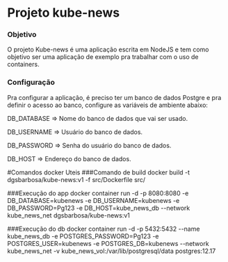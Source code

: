 # Projeto kube-news

### Objetivo
O projeto Kube-news é uma aplicação escrita em NodeJS e tem como objetivo ser uma aplicação de exemplo pra trabalhar com o uso de containers.

### Configuração
Pra configurar a aplicação, é preciso ter um banco de dados Postgre e pra definir o acesso ao banco, configure as variáveis de ambiente abaixo:

DB_DATABASE => Nome do banco de dados que vai ser usado.

DB_USERNAME => Usuário do banco de dados.

DB_PASSWORD => Senha do usuário do banco de dados.

DB_HOST => Endereço do banco de dados.



#Comandos docker Uteis
###Comando de build
docker build -t dgsbarbosa/kube-news:v1 -f src/Dockerfile src/

###Execução do app
docker container run -d -p 8080:8080 -e DB_DATABASE=kubenews -e DB_USERNAME=kubenews -e DB_PASSWORD=Pg123 -e DB_HOST=kube_news_db --network kube_news_net  dgsbarbosa/kube-news:v1

###Execução do db
docker container run -d -p 5432:5432 --name kube_news_db -e POSTGRES_PASSWORD=Pg123 -e POSTGRES_USER=kubenews -e POSTGRES_DB=kubenews --network kube_news_net -v kube_news_vol:/var/lib/postgresql/data postgres:12.17

